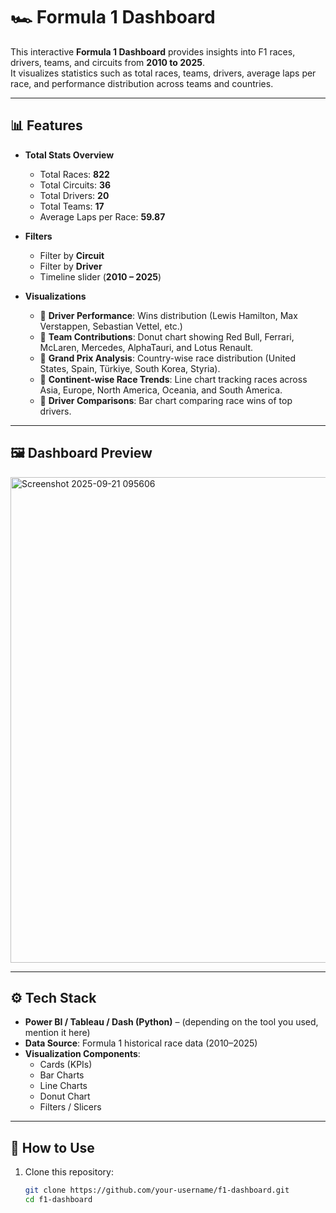 # 🏎️ Formula 1 Dashboard

This interactive **Formula 1 Dashboard** provides insights into F1 races, drivers, teams, and circuits from **2010 to 2025**.  
It visualizes statistics such as total races, teams, drivers, average laps per race, and performance distribution across teams and countries.

---

## 📊 Features

- **Total Stats Overview**
  - Total Races: **822**
  - Total Circuits: **36**
  - Total Drivers: **20**
  - Total Teams: **17**
  - Average Laps per Race: **59.87**

- **Filters**
  - Filter by **Circuit**
  - Filter by **Driver**
  - Timeline slider (**2010 – 2025**)

- **Visualizations**
  - 🔹 **Driver Performance**: Wins distribution (Lewis Hamilton, Max Verstappen, Sebastian Vettel, etc.)
  - 🔹 **Team Contributions**: Donut chart showing Red Bull, Ferrari, McLaren, Mercedes, AlphaTauri, and Lotus Renault.
  - 🔹 **Grand Prix Analysis**: Country-wise race distribution (United States, Spain, Türkiye, South Korea, Styria).
  - 🔹 **Continent-wise Race Trends**: Line chart tracking races across Asia, Europe, North America, Oceania, and South America.
  - 🔹 **Driver Comparisons**: Bar chart comparing race wins of top drivers.

---

## 🖼️ Dashboard Preview

<img width="1377" height="777" alt="Screenshot 2025-09-21 095606" src="https://github.com/user-attachments/assets/e049d983-5ae3-41ce-ba7b-5a30b8ce302b" />


---

## ⚙️ Tech Stack

- **Power BI / Tableau / Dash (Python)** – (depending on the tool you used, mention it here)
- **Data Source**: Formula 1 historical race data (2010–2025)
- **Visualization Components**:
  - Cards (KPIs)
  - Bar Charts
  - Line Charts
  - Donut Chart
  - Filters / Slicers

---

## 🚀 How to Use

1. Clone this repository:
   ```bash
   git clone https://github.com/your-username/f1-dashboard.git
   cd f1-dashboard
